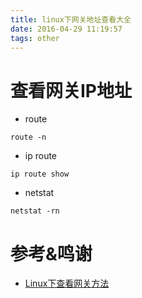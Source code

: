 ```yaml
---
title: linux下网关地址查看大全
date: 2016-04-29 11:19:57
tags: other
---
```


# 查看网关IP地址

* route
```shell
route -n
```
* ip route
```shell
ip route show
```
* netstat
```shell
netstat -rn
```

# 参考&鸣谢
* [Linux下查看网关方法](http://blog.csdn.net/wuweilong/article/details/22222873)

